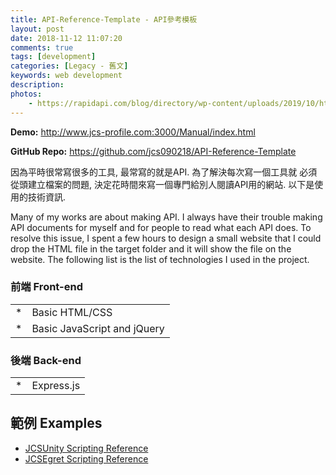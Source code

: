 ```yaml
---
title: API-Reference-Template - API參考模板
layout: post
date: 2018-11-12 11:07:20
comments: true
tags: [development]
categories: [Legacy - 舊文]
keywords: web development
description: 
photos:
	- https://rapidapi.com/blog/directory/wp-content/uploads/2019/10/https_docs.unity3d.com_550_Documentation_ScriptReference_.png
---
```


**Demo:** http://www.jcs-profile.com:3000/Manual/index.html

**GitHub Repo:** https://github.com/jcs090218/API-Reference-Template

因為平時很常寫很多的工具, 最常寫的就是API. 為了解決每次寫一個工具就
必須從頭建立檔案的問題,  決定花時間來寫一個專門給別人閱讀API用的網站. 
以下是使用的技術資訊.
  
Many of my works are about making API. I always have their trouble making 
API documents for myself and for people to read what each API does. To 
resolve this issue, I spent a few hours to design a small website that I 
could drop the HTML file in the target folder and it will show the file on 
the website. The following list is the list of technologies I used in the project.

<!-- more -->

### 前端 Front-end

<table>
  <tr>
    <td>*</td>
    <td>Basic HTML/CSS</td>
  </tr>
  <tr>
    <td>*</td>
    <td>Basic JavaScript and jQuery</td>
  </tr>
</table>

### 後端 Back-end

<table>
  <tr>
    <td>*</td>
    <td>Express.js</td>
  </tr>
</table>

## 範例 Examples

* [JCSUnity Scripting Reference](http://www.jcs-profile.com:3001/Manual/index.html)
* [JCSEgret Scripting Reference](http://www.jcs-profile.com:3002/Manual/index.html)

